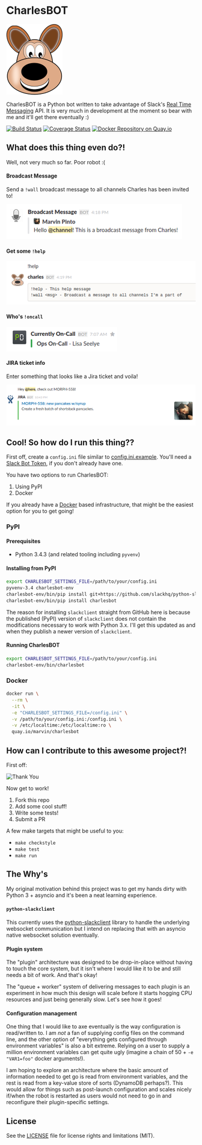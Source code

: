 # CharlesBOT

![CharlesBOT][3]

CharlesBOT is a Python bot written to take advantage of Slack's [Real Time
Messaging][1] API. It is very much in development at the moment so bear with me
and it'll get there eventually :)

[![Build Status](https://travis-ci.org/marvinpinto/charlesbot.svg?branch=master)](https://travis-ci.org/marvinpinto/charlesbot)
[![Coverage Status](https://coveralls.io/repos/marvinpinto/charlesbot/badge.svg?branch=master&service=github)](https://coveralls.io/github/marvinpinto/charlesbot?branch=master)
[![Docker Repository on Quay.io](https://quay.io/repository/marvin/charlesbot/status "Docker Repository on Quay.io")](https://quay.io/repository/marvin/charlesbot)



## What does this thing even do?!

Well, not very much so far. Poor robot :(

#### Broadcast Message

Send a `!wall` broadcast message to all channels Charles has been invited to!

![wall][4]

#### Get some `!help`

![help][5]

#### Who's `!oncall`

![oncall][10]

#### JIRA ticket info

Enter something that looks like a Jira ticket and voila!

![jira][11]



## Cool! So how do I run this thing??

First off, create a `config.ini` file similar to [config.ini.example][8].
You'll need a [Slack Bot Token][2], if you don't already have one.

You have two options to run CharlesBOT:

1. Using PyPI
1. Docker

If you already have a [Docker][9] based infrastructure, that might be the easiest
option for you to get going!


### PyPI

#### Prerequisites

- Python 3.4.3 (and related tooling including `pyvenv`)

#### Installing from PyPI

```bash
export CHARLESBOT_SETTINGS_FILE=/path/to/your/config.ini
pyvenv-3.4 charlesbot-env
charlesbot-env/bin/pip install git+https://github.com/slackhq/python-slackclient.git@ba71b24603f63e54e704d0481812efcd9f7b8c14
charlesbot-env/bin/pip install charlesbot
```

The reason for installing `slackclient` straight from GitHub here is because
the published (PyPI) version of `slackclient` does not contain the
modifications necessary to work with Python 3.x. I'll get this updated as and
when they publish a newer version of `slackclient`.

#### Running CharlesBOT

```bash
export CHARLESBOT_SETTINGS_FILE=/path/to/your/config.ini
charlesbot-env/bin/charlesbot
```

### Docker

```bash
docker run \
  --rm \
  -it \
  -e "CHARLESBOT_SETTINGS_FILE=/config.ini" \
  -v /path/to/your/config.ini:/config.ini \
  -v /etc/localtime:/etc/localtime:ro \
  quay.io/marvin/charlesbot
```



## How can I contribute to this awesome project?!

First off:

![Thank You][6]

Now get to work!

1. Fork this repo
1. Add some cool stuff!
1. Write some tests!
1. Submit a PR

A few make targets that might be useful to you:
- `make checkstyle`
- `make test`
- `make run`



## The Why's

My original motivation behind this project was to get my hands dirty with
Python 3 + asyncio and it's been a neat learning experience.

#### `python-slackclient`

This currently uses the [python-slackclient][7] library to handle the
underlying websocket communication but I intend on replacing that with an
asyncio native websocket solution eventually.

#### Plugin system

The "plugin" architecture was designed to be drop-in-place without having to
touch the core system, but it isn't where I would like it to be and still needs
a bit of work. And that's okay!

The "queue + worker" system of delivering messages to each plugin is an
experiment in how much this design will scale before it starts hogging CPU
resources and just being generally slow. Let's see how it goes!

#### Configuration management

One thing that I would like to axe eventually is the way configuration is
read/written to. I am *not* a fan of supplying config files on the command
line, and the other option of "everything gets configured through environment
variables" is also a bit extreme. Relying on a user to supply a million
environment variables can get quite ugly (imagine a chain of 50 + `-e
"VAR1=foo"` docker arguments!).

I am hoping to explore an architecture where the basic amount of information
needed to get go is read from environment variables, and the rest is read from
a key-value store of sorts (DynamoDB perhaps?). This would allow for things
such as post-launch configuration and scales nicely if/when the robot is
restarted as users would not need to go in and reconfigure their
plugin-specific settings.



## License

See the [LICENSE](LICENSE.txt) file for license rights and limitations (MIT).



[1]: https://api.slack.com/rtm
[2]: https://my.slack.com/services/new/bot
[3]: /images/logo.png?raw=true
[4]: /images/wall.png?raw=true
[5]: /images/help.png?raw=true
[6]: http://i.giphy.com/5xtDarmwsuR9sDRObyU.gif
[7]: https://github.com/slackhq/python-slackclient
[8]: /config.ini.example
[9]: https://www.docker.com
[10]: /images/oncall.png?raw=true
[11]: /images/jira.png?raw=true
